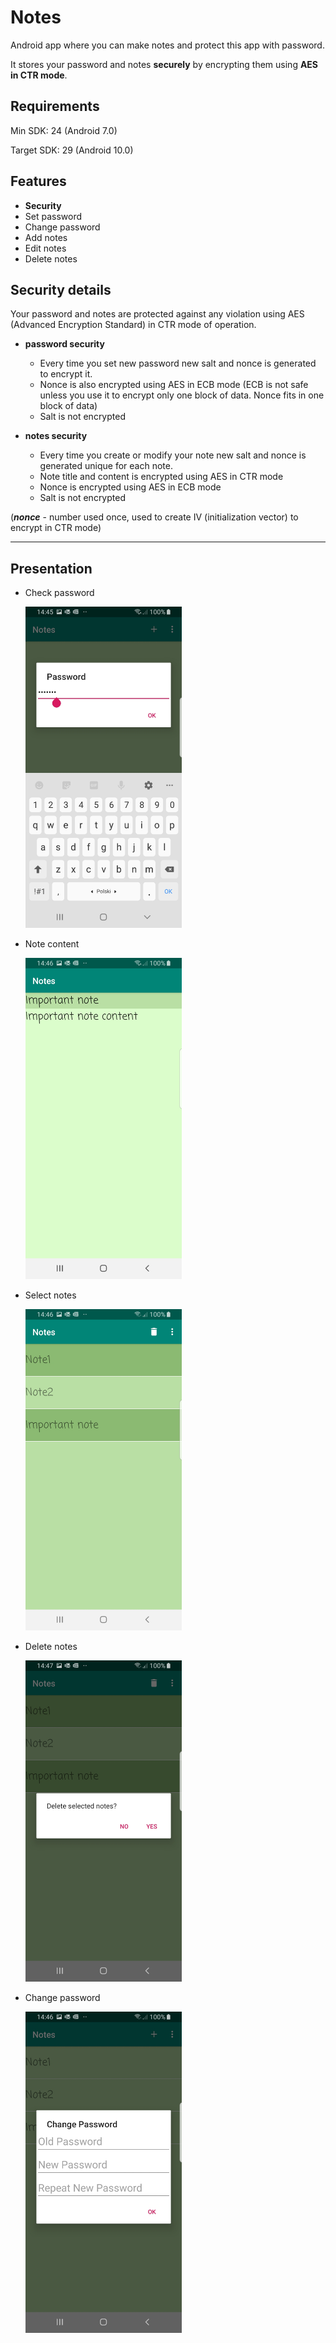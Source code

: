 # Notes

Android app where you can make notes and protect this app with password.

It stores your password and notes **securely** by encrypting them using **AES in CTR mode**.

## Requirements

Min SDK: 24 (Android 7.0)

Target SDK: 29 (Android 10.0)

## Features

- **Security**
- Set password
- Change password
- Add notes
- Edit notes
- Delete notes

## Security details

Your password and notes are protected against any violation using AES (Advanced Encryption Standard) in CTR mode of operation.

- **password security**
    - Every time you set new password new salt and nonce is generated to encrypt it.
    - Nonce is also encrypted using AES in ECB mode (ECB is not safe unless you use it to encrypt only one block of data. Nonce fits in one block of data)
    - Salt is not encrypted

- **notes security**
    - Every time you create or modify your note new salt and nonce is generated unique for each note.
    - Note title and content is encrypted using AES in CTR mode
    - Nonce is encrypted using AES in ECB mode
    - Salt is not encrypted

(***nonce*** - number used once, used to create IV (initialization vector) to encrypt in CTR mode)


---

## Presentation

- Check password

    <img src="readmeFiles/passwordCheck.jpg" alt="CheckPassword" width="250"/>

- Note content

    <img src="readmeFiles/noteContent.jpg" alt="EditNote" width="250"/>

- Select notes

    <img src="readmeFiles/selectNotes.jpg" alt="SelectNotes" width="250"/>

- Delete notes

    <img src="readmeFiles/deleteNotes.jpg" alt="DeleteNotes" width="250"/>


- Change password

    <img src="readmeFiles/changePassword.jpg" alt="ChangePassword" width="250"/>
